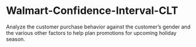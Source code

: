 # Walmart-Confidence-Interval-CLT
Analyze the customer purchase behavior against the customer’s gender and the various other factors to help plan promotions for upcoming holiday season. 
